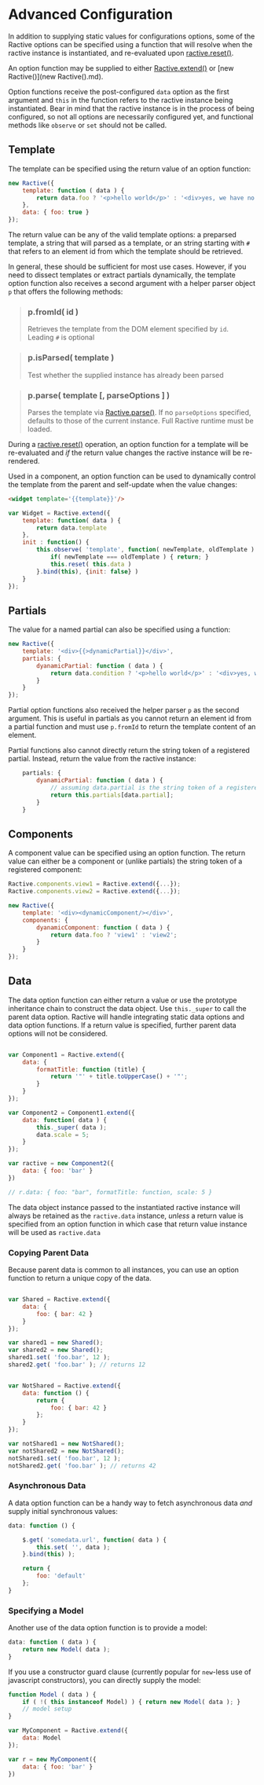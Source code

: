 # Advanced Configuration

In addition to supplying static values for configurations options, some of the Ractive options
can be specified using a function that will resolve when the ractive instance is instantiated,
and re-evaluated upon [ractive.reset()](ractive.reset().md).

An option function may be supplied to either [Ractive.extend()](Ractive.extend().md) or [new Ractive()](new Ractive().md).

Option functions receive the post-configured `data` option as the first argument and `this` in
the function refers to the ractive instance being instantiated.
Bear in mind that the ractive instance is in the process of being configured, so not all options
are necessarily configured yet, and functional methods like `observe` or `set` should not be called.

## Template

The template can be specified using the return value of an option function:

```js
new Ractive({
	template: function ( data ) {
		return data.foo ? '<p>hello world</p>' : '<div>yes, we have no foo</div>';
	},
	data: { foo: true }
});
```
The return value can be any of the valid template options: a preparsed template,
a string that will parsed as a template, or an string starting with `#` that refers to an element id from which
the template should be retrieved.

In general, these should be sufficient for most use cases. However, if you need to dissect templates or extract
partials dynamically, the template option function also receives a second argument
with a helper parser object `p` that offers the following methods:

> ### p.fromId( id )
> Retrieves the template from the DOM element specified by `id`. Leading `#` is optional

> ### p.isParsed( template )
> Test whether the supplied instance has already been parsed

> ### p.parse( template [, parseOptions ] )
> Parses the template via [Ractive.parse()](Ractive.parse().md). If no `parseOptions` specified, defaults to those
> of the current instance. Full Ractive runtime must be loaded.

During a [ractive.reset()](ractive.reset().md) operation, an option function for a template will be re-evaluated
and _if_ the return value changes the ractive instance will be re-rendered.

Used in a component, an option function can be used to dynamically control the template from the parent
and self-update when the value changes:

```html
<widget template='{{template}}'/>
```
```js
var Widget = Ractive.extend({
	template: function( data ) {
		return data.template
	},
	init : function() {
        this.observe( 'template', function( newTemplate, oldTemplate ) {
            if( newTemplate === oldTemplate ) { return; }
            this.reset( this.data )
        }.bind(this), {init: false} )
    }
});
```

## Partials

The value for a named partial can also be specified using a function:

```js
new Ractive({
	template: '<div>{{>dynamicPartial}}</div>',
	partials: {
		dyanamicPartial: function ( data ) {
			return data.condition ? '<p>hello world</p>' : '<div>yes, we have no foo</div>';
		}
	}
});
```

Partial option functions also received the helper parser `p` as the second argument. This is useful in
partials as you cannot return an element id from a partial function and must use `p.fromId` to return
the template content of an element.

Partial functions also cannot directly return the string token of a registered partial. Instead,
return the value from the ractive instance:

```js
	partials: {
		dyanamicPartial: function ( data ) {
			// assuming data.partial is the string token of a registered partial:
			return this.partials[data.partial];
		}
	}
```

## Components

A component value can be specified using an option function. The return value can either be
a component or (unlike partials) the string token of a registered component:

```js
Ractive.components.view1 = Ractive.extend({...});
Ractive.components.view2 = Ractive.extend({...});

new Ractive({
	template: '<div><dynamicComponent/></div>',
	components: {
		dyanamicComponent: function ( data ) {
			return data.foo ? 'view1' : 'view2';
		}
	}
});
```

## Data

The data option function can either return a value or use the prototype inheritance chain to construct the
data object. Use `this._super` to call the parent data option. Ractive will handle integrating
static data options and data option functions. If a return value is specified, further parent data options
will not be considered.

```js

var Component1 = Ractive.extend({
    data: {
	    formatTitle: function (title) {
		    return '"' + title.toUpperCase() + '"';
		}
	}
});

var Component2 = Component1.extend({
    data: function( data ) {
	    this._super( data );
	    data.scale = 5;
	}
});

var ractive = new Component2({
    data: { foo: 'bar' }
})

// r.data: { foo: "bar", formatTitle: function, scale: 5 }

```

The data object instance passed to the instantiated ractive instance will always be retained as
the `ractive.data` instance, _unless_ a return value is specified from an option function in which
 case that return value instance will be used as `ractive.data`

### Copying Parent Data

Because parent data is common to all instances, you can use an option function to return a
unique copy of the data.

```js

var Shared = Ractive.extend({
	data: {
		foo: { bar: 42 }
	}
});

var shared1 = new Shared();
var shared2 = new Shared();
shared1.set( 'foo.bar', 12 );
shared2.get( 'foo.bar' ); // returns 12


var NotShared = Ractive.extend({
	data: function () {
		return {
			foo: { bar: 42 }
		};
	}
});

var notShared1 = new NotShared();
var notShared2 = new NotShared();
notShared1.set( 'foo.bar', 12 );
notShared2.get( 'foo.bar' ); // returns 42

```

### Asynchronous Data

A data option function can be a handy way to fetch asynchronous data _and_ supply initial synchronous values:

```js
data: function () {

	$.get( 'somedata.url', function( data ) {
		this.set( '', data );
	}.bind(this) );

	return {
		foo: 'default'
	};
}
```

### Specifying a Model

Another use of the data option function is to provide a model:

```js
data: function ( data ) {
	return new Model( data );
}
```

If you use a constructor guard clause (currently popular for `new`-less use of javascript constructors),
you can directly supply the model:


```js
function Model ( data ) {
	if ( !( this instanceof Model) ) { return new Model( data ); }
	// model setup
}

var MyComponent = Ractive.extend({
    data: Model
});

var r = new MyComponent({
    data: { foo: 'bar' }
})
```

